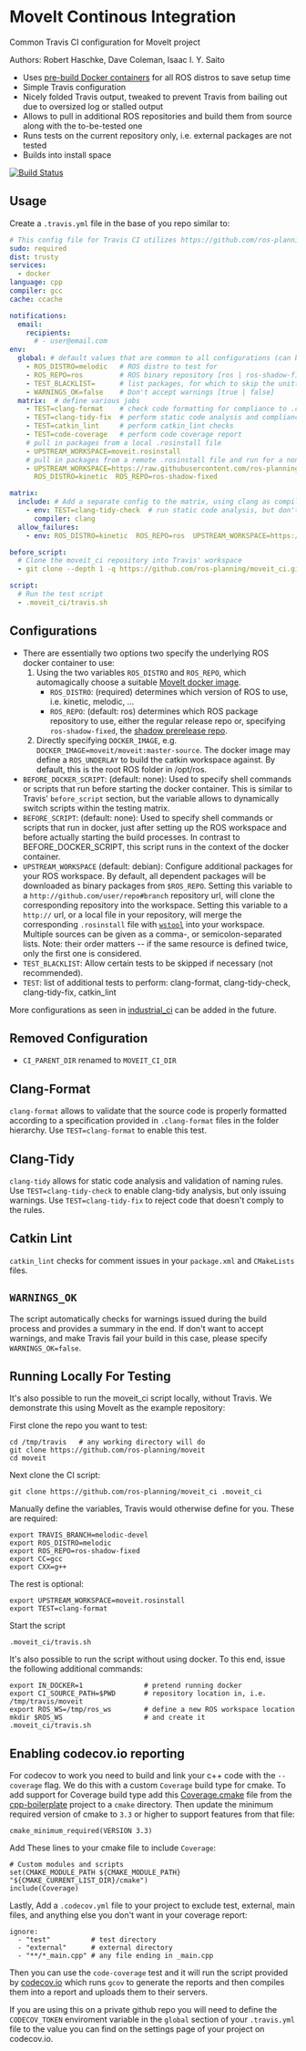 # MoveIt Continous Integration
Common Travis CI configuration for MoveIt project

Authors: Robert Haschke, Dave Coleman, Isaac I. Y. Saito

- Uses [pre-build Docker containers](https://hub.docker.com/r/moveit/moveit) for all ROS distros to save setup time
- Simple Travis configuration
- Nicely folded Travis output, tweaked to prevent Travis from bailing out due to oversized log or stalled output
- Allows to pull in additional ROS repositories and build them from source along with the to-be-tested one
- Runs tests on the current repository only, i.e. external packages are not tested
- Builds into install space

[![Build Status](https://travis-ci.org/ros-planning/moveit_ci.svg?branch=master)](https://travis-ci.org/ros-planning/moveit_ci)

## Usage

Create a ``.travis.yml`` file in the base of you repo similar to:

```yaml
# This config file for Travis CI utilizes https://github.com/ros-planning/moveit_ci/ package.
sudo: required
dist: trusty
services:
  - docker
language: cpp
compiler: gcc
cache: ccache

notifications:
  email:
    recipients:
      # - user@email.com
env:
  global: # default values that are common to all configurations (can be overriden below)
    - ROS_DISTRO=melodic   # ROS distro to test for
    - ROS_REPO=ros         # ROS binary repository [ros | ros-shadow-fixed]
    - TEST_BLACKLIST=      # list packages, for which to skip the unittests
    - WARNINGS_OK=false    # Don't accept warnings [true | false]
  matrix:  # define various jobs
    - TEST=clang-format    # check code formatting for compliance to .clang-format rules
    - TEST=clang-tidy-fix  # perform static code analysis and compliance check against .clang-tidy rules
    - TEST=catkin_lint     # perform catkin_lint checks
    - TEST=code-coverage   # perform code coverage report
    # pull in packages from a local .rosinstall file
    - UPSTREAM_WORKSPACE=moveit.rosinstall
    # pull in packages from a remote .rosinstall file and run for a non-default ROS_DISTRO
    - UPSTREAM_WORKSPACE=https://raw.githubusercontent.com/ros-planning/moveit/$ROS_DISTRO-devel/moveit.rosinstall
      ROS_DISTRO=kinetic  ROS_REPO=ros-shadow-fixed

matrix:
  include: # Add a separate config to the matrix, using clang as compiler
    - env: TEST=clang-tidy-check  # run static code analysis, but don't check for available auto-fixes
      compiler: clang
  allow_failures:
    - env: ROS_DISTRO=kinetic  ROS_REPO=ros  UPSTREAM_WORKSPACE=https://github.com/ros-planning/moveit#$ROS_DISTRO-devel

before_script:
  # Clone the moveit_ci repository into Travis' workspace
  - git clone --depth 1 -q https://github.com/ros-planning/moveit_ci.git .moveit_ci

script:
  # Run the test script
  - .moveit_ci/travis.sh
```

## Configurations

- There are essentially two options two specify the underlying ROS docker container to use:
  1. Using the two variables `ROS_DISTRO` and `ROS_REPO`, which automagically choose a suitable [MoveIt docker image](https://hub.docker.com/r/moveit/moveit/tags).
     - `ROS_DISTRO`: (required) determines which version of ROS to use, i.e. kinetic, melodic, ...
     - `ROS_REPO`: (default: ros) determines which ROS package repository to use, either the regular release repo or, specifying `ros-shadow-fixed`, the [shadow prerelease repo](http://wiki.ros.org/ShadowRepository).
  2. Directly specifying `DOCKER_IMAGE`, e.g. `DOCKER_IMAGE=moveit/moveit:master-source`. The docker image may define a `ROS_UNDERLAY` to build the catkin workspace against. By default, this is the root ROS folder in /opt/ros.
- `BEFORE_DOCKER_SCRIPT`: (default: none): Used to specify shell commands or scripts that run before starting the docker container. This is similar to Travis' ``before_script`` section, but the variable allows to dynamically switch scripts within the testing matrix.
- `BEFORE_SCRIPT`: (default: none): Used to specify shell commands or scripts that run in docker, just after setting up the ROS workspace and before actually starting the build processes. In contrast to BEFORE_DOCKER_SCRIPT, this script runs in the context of the docker container.
- `UPSTREAM_WORKSPACE` (default: debian): Configure additional packages for your ROS workspace.
  By default, all dependent packages will be downloaded as binary packages from `$ROS_REPO`.
  Setting this variable to a `http://github.com/user/repo#branch` repository url, will clone the corresponding repository into the workspace.
  Setting this variable to a `http://` url, or a local file in your repository, will merge the corresponding `.rosinstall` file with [`wstool`](http://wiki.ros.org/wstool) into your workspace.
Multiple sources can be given as a comma-, or semicolon-separated lists. Note: their order matters -- if the same resource is defined twice, only the first one is considered.
- `TEST_BLACKLIST`: Allow certain tests to be skipped if necessary (not recommended).
- `TEST`: list of additional tests to perform: clang-format, clang-tidy-check, clang-tidy-fix, catkin\_lint

More configurations as seen in [industrial_ci](https://github.com/ros-industrial/industrial_ci) can be added in the future.

## Removed Configuration

- `CI_PARENT_DIR` renamed to `MOVEIT_CI_DIR`

## Clang-Format

``clang-format`` allows to validate that the source code is properly formatted according to a specification provided in ``.clang-format`` files in the folder hierarchy.
Use ``TEST=clang-format`` to enable this test.

## Clang-Tidy

``clang-tidy`` allows for static code analysis and validation of naming rules.
Use ``TEST=clang-tidy-check`` to enable clang-tidy analysis, but only issuing warnings.
Use ``TEST=clang-tidy-fix`` to reject code that doesn't comply to the rules.

## Catkin Lint

``catkin_lint`` checks for comment issues in your ``package.xml`` and ``CMakeLists`` files.

## `WARNINGS_OK`

The script automatically checks for warnings issued during the build process and provides
a summary in the end. If don't want to accept warnings, and make Travis fail your build in this case, please specify ``WARNINGS_OK=false``.

## Running Locally For Testing

It's also possible to run the moveit\_ci script locally, without Travis. We demonstrate this using MoveIt as the example repository:

First clone the repo you want to test:

    cd /tmp/travis   # any working directory will do
    git clone https://github.com/ros-planning/moveit
    cd moveit

Next clone the CI script:

    git clone https://github.com/ros-planning/moveit_ci .moveit_ci

Manually define the variables, Travis would otherwise define for you. These are required:

    export TRAVIS_BRANCH=melodic-devel
    export ROS_DISTRO=melodic
    export ROS_REPO=ros-shadow-fixed
    export CC=gcc
    export CXX=g++

The rest is optional:

    export UPSTREAM_WORKSPACE=moveit.rosinstall
    export TEST=clang-format

Start the script

    .moveit_ci/travis.sh

It's also possible to run the script without using docker. To this end, issue the following additional commands:

    export IN_DOCKER=1               # pretend running docker
    export CI_SOURCE_PATH=$PWD       # repository location in, i.e. /tmp/travis/moveit
    export ROS_WS=/tmp/ros_ws        # define a new ROS workspace location
    mkdir $ROS_WS                    # and create it
    .moveit_ci/travis.sh

## Enabling codecov.io reporting

For codecov to work you need to build and link your c++ code with the `--coverage` flag.  We do this with a custom `Coverage` build type for cmake.  To add support for Coverage build type add this [Coverage.cmake](https://raw.githubusercontent.com/Lectem/cpp-boilerplate/master/cmake/Coverage.cmake) file from the [cpp-boilerplate](https://github.com/Lectem/cpp-boilerplate/blob/master/CTestConfig.cmake) project to a `cmake` directory.  Then update the minimum required version of cmake to `3.3` or higher to support features from that file:

    cmake_minimum_required(VERSION 3.3)

Add These lines to your cmake file to include `Coverage`:

    # Custom modules and scripts
    set(CMAKE_MODULE_PATH ${CMAKE_MODULE_PATH} "${CMAKE_CURRENT_LIST_DIR}/cmake")
    include(Coverage)

Lastly, Add a `.codecov.yml` file to your project to exclude test, external, main files, and anything else you don't want in your coverage report:

    ignore:
      - "test"          # test directory
      - "external"      # external directory
      - "**/*_main.cpp" # any file ending in _main.cpp

Then you can use the `code-coverage` test and it will run the script provided by [codecov.io](codecov.io) which runs `gcov` to generate the reports and then compiles them into a report and uploads them to their servers.

If you are using this on a private github repo you will need to define the `CODECOV_TOKEN` enviroment variable in the `global` section of your `.travis.yml` file to the value you can find on the settings page of your project on codecov.io.
